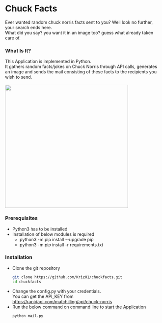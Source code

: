 # Chuck Facts
Ever wanted random chuck norris facts sent to you? Well look no further, your search ends here.<br/>
What did you say? you want it in an image too? guess what already taken care of.

### What Is It?

This Application is implemented in Python.</br>
It gathers random facts/jokes on Chuck Norris through API calls, generates an image and sends the mail consisting of these facts to the recipients you wish to send.
<br/>
<br/>
<img src="https://raw.githubusercontent.com/Kriz01/factsapp/master/readme.png" width="400px">

### Prerequisites
* Python3 has to be installed
* Installation of below modules is required 
  * python3 -m pip install --upgrade pip
  * python3 -m pip install -r requirements.txt


### Installation

* Clone the git repository
  ```bash
  git clone https://github.com/Kriz01/chuckfacts.git
  cd chuckfacts
  ```
* Change the config.py with your credentials.</br>
  You can get the API_KEY from https://rapidapi.com/matchilling/api/chuck-norris</br>
* Run the below command on command line to start the Application</br>
  ```bash
  python mail.py
  ```

